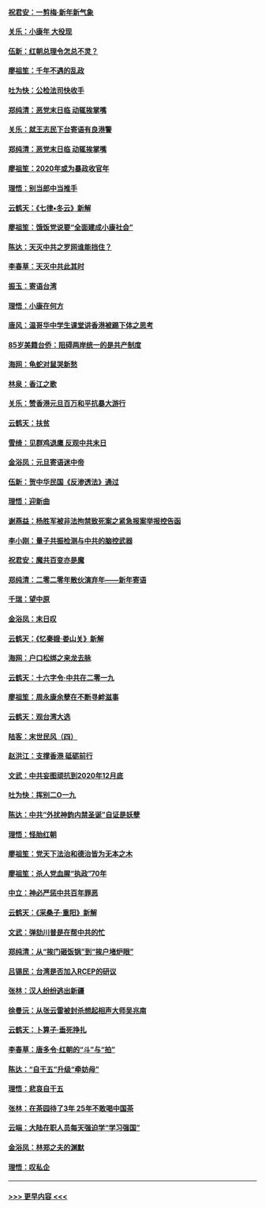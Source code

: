 #### [祝君安：一剪梅‧新年新气象](../pages/nsc993/n11776340.md?t=01090822) 
#### [关乐：小康年 大役现](../pages/nsc993/n11774213.md?t=01090822) 
#### [伍新：红朝总理令怎总不灵？](../pages/nsc993/n11770813.md?t=01090822) 
#### [廖祖笙：千年不遇的乱政](../pages/nsc993/n11770373.md?t=01090822) 
#### [吐为快：公检法司快收手](../pages/nsc993/n11770359.md?t=01090822) 
#### [郑纯清：恶党末日临 动辄挨掌嘴](../pages/nsc993/n11769912.md?t=01090822) 
#### [关乐：就王志民下台寄语有良港警](../pages/nsc993/n11769903.md?t=01090822) 
#### [郑纯清：恶党末日临 动辄挨掌嘴](../pages/nsc993/n11769356.md?t=01090822) 
#### [廖祖笙：2020年或为暴政收官年](../pages/nsc993/n11768216.md?t=01090822) 
#### [理悟：别当郎中当推手](../pages/nsc993/n11768243.md?t=01090822) 
#### [云鹤天：《七律▪冬云》新解](../pages/nsc993/n11768204.md?t=01090822) 
#### [廖祖笙：饿饭党说要“全面建成小康社会”](../pages/nsc993/n11767482.md?t=01090822) 
#### [陈达：天灭中共之罗网谁能挡住？](../pages/nsc993/n11767465.md?t=01090822) 
#### [李春草：天灭中共此其时](../pages/nsc993/n11767452.md?t=01090822) 
#### [振玉：寄语台湾](../pages/nsc993/n11767432.md?t=01090822) 
#### [理悟：小康在何方](../pages/nsc993/n11767394.md?t=01090822) 
#### [唐风：温哥华中学生课堂讲香港被踢下体之思考](../pages/nsc993/n11766848.md?t=01090822) 
#### [85岁美籍台侨：阻碍两岸统一的是共产制度](../pages/nsc993/n11765043.md?t=01090822) 
#### [海网：龟蛇对鼠哭新愁](../pages/nsc993/n11764895.md?t=01090822) 
#### [林泉：香江之歌](../pages/nsc993/n11764415.md?t=01090822) 
#### [关乐：赞香港元旦百万和平抗暴大游行](../pages/nsc993/n11764382.md?t=01090822) 
#### [云鹤天：扶贫](../pages/nsc993/n11764245.md?t=01090822) 
#### [雪绮：见群鸡退鹰  反观中共末日](../pages/nsc993/n11762112.md?t=01090822) 
#### [金浴凤：元旦寄语迷中帝](../pages/nsc993/n11761788.md?t=01090822) 
#### [伍新：贺中华民国《反渗透法》通过](../pages/nsc993/n11761994.md?t=01090822) 
#### [理悟：迎新曲](../pages/nsc993/n11761152.md?t=01090822) 
#### [谢燕益：杨胜军被非法拘禁致死案之紧急报案举报控告函](../pages/nsc993/n11756134.md?t=01090822) 
#### [李小刚：量子共振检测与中共的脑控武器](../pages/nsc993/n11754518.md?t=01090822) 
#### [祝君安：魔共百变亦是魔](../pages/nsc993/n11754469.md?t=01090822) 
#### [郑纯清：二零二零年散伙演弃年——新年寄语](../pages/nsc993/n11754195.md?t=01090822) 
#### [千瑞：望中原](../pages/nsc993/n11754159.md?t=01090822) 
#### [金浴凤：末日叹](../pages/nsc993/n11752359.md?t=01090822) 
#### [云鹤天：《忆秦娥‧娄山关》新解](../pages/nsc993/n11752348.md?t=01090822) 
#### [海网：户口松绑之来龙去脉](../pages/nsc993/n11752328.md?t=01090822) 
#### [云鹤天：十六字令‧中共在二零一九](../pages/nsc993/n11752305.md?t=01090822) 
#### [廖祖笙：周永康余孽在不断寻衅滋事](../pages/nsc993/n11751013.md?t=01090822) 
#### [云鹤天：观台湾大选](../pages/nsc993/n11751007.md?t=01090822) 
#### [陆客：末世民风（四）](../pages/nsc993/n11749203.md?t=01090822) 
#### [赵洪江：支撑香港 砥砺前行](../pages/nsc993/n11748482.md?t=01090822) 
#### [文武：中共妄图顽抗到2020年12月底](../pages/nsc993/n11748446.md?t=01090822) 
#### [吐为快：挥别二O一九](../pages/nsc993/n11748411.md?t=01090822) 
#### [陈达：中共“外扰神韵内禁圣诞”自证是妖孽](../pages/nsc993/n11748226.md?t=01090822) 
#### [理悟：怪胎红朝](../pages/nsc993/n11748206.md?t=01090822) 
#### [廖祖笙：党天下法治和德治皆为无本之木](../pages/nsc993/n11748135.md?t=01090822) 
#### [廖祖笙：杀人党血腥“执政”70年](../pages/nsc993/n11745144.md?t=01090822) 
#### [中立：神必严惩中共百年罪恶](../pages/nsc993/n11744970.md?t=01090822) 
#### [云鹤天：《采桑子‧重阳》新解](../pages/nsc993/n11744948.md?t=01090822) 
#### [文武：弹劾川普是在帮中共的忙](../pages/nsc993/n11744758.md?t=01090822) 
#### [郑纯清：从“挨门砸饭锅”到“挨户堵炉眼”](../pages/nsc993/n11744745.md?t=01090822) 
#### [吕锡民：台湾是否加入RCEP的研议](../pages/nsc993/n11744701.md?t=01090822) 
#### [张林：汉人纷纷逃出新疆](../pages/nsc993/n11743530.md?t=01090822) 
#### [徐曼沅：从张云雷被封杀想起相声大师吴兆南](../pages/nsc993/n11741816.md?t=01090822) 
#### [云鹤天：卜算子‧垂死挣扎](../pages/nsc993/n11739956.md?t=01090822) 
#### [李春草：唐多令‧红朝的“斗”与“拍”](../pages/nsc993/n11739830.md?t=01090822) 
#### [陈达：“自干五”升级“牵妨母”](../pages/nsc993/n11739724.md?t=01090822) 
#### [理悟：悲哀自干五](../pages/nsc993/n11739547.md?t=01090822) 
#### [张林：在茶园待了3年 25年不敢喝中国茶](../pages/nsc993/n11739240.md?t=01090822) 
#### [云端：大陆在职人员每天强迫学“学习强国”](../pages/nsc993/n11738735.md?t=01090822) 
#### [金浴凤：林郑之夫的渊默](../pages/nsc993/n11737735.md?t=01090822) 
#### [理悟：叹私企](../pages/nsc993/n11737715.md?t=01090822) 

----
#### [ >>> 更早内容 <<< ](../indexes/nsc993-earlier.md)
